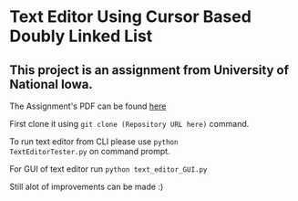 # Text Editor Using Cursor Based Doubly Linked List
## This project is an assignment from University of National Iowa.

The Assignment's PDF can be found [here](http://www.cs.uni.edu/~fienup/cs1520f13/homework/hw3.pdf)

First clone it using <code>git clone (Repository URL here)</code> command.

To run text editor from CLI please use <code>python TextEditorTester.py</code> on command prompt.

For GUI of text editor run <code>python text_editor_GUI.py</code>

Still alot of improvements can be made :)
